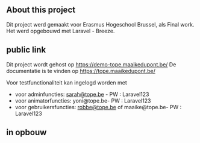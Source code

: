 ## About this project

Dit project werd gemaakt voor Erasmus Hogeschool Brussel, als Final work.
Het werd opgebouwd met Laravel - Breeze.

## public link
Dit project wordt gehost op https://demo-tope.maaikedupont.be/
De documentatie is te vinden op https://tope.maaikedupont.be/

Voor testfunctionaliteit kan ingelogd worden met
- voor adminfuncties: sarah@tope.be - PW : Laravel123
- voor animatorfuncties: yoni@tope.be- PW : Laravel123
- voor gebruikersfuncties: robbe@tope.be of maaike@tope.be- PW : Laravel123

## in opbouw
